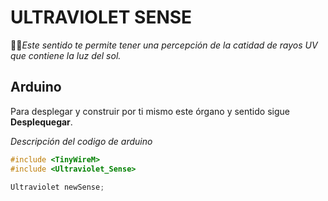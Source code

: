 ﻿# ULTRAVIOLET SENSE

🐱‍🏍_Este sentido te permite tener una percepción de la catidad de rayos UV que contiene la luz del sol._

## Arduino

Para desplegar y construir por ti mismo este órgano y sentido sigue **Desplequegar**.

_Descripción del codigo de arduino_

``` c++
#include <TinyWireM>
#include <Ultraviolet_Sense>

Ultraviolet newSense;

```

